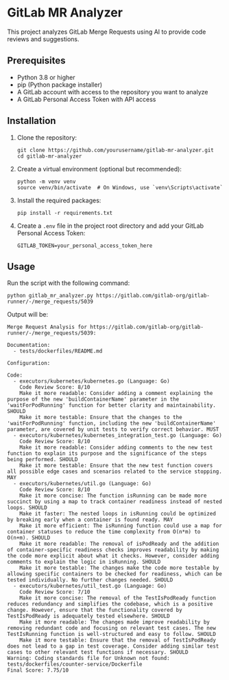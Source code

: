 # GitLab MR Analyzer

This project analyzes GitLab Merge Requests using AI to provide code reviews and suggestions.

## Prerequisites

- Python 3.8 or higher
- pip (Python package installer)
- A GitLab account with access to the repository you want to analyze
- A GitLab Personal Access Token with API access

## Installation

1. Clone the repository:
   ```
   git clone https://github.com/yourusername/gitlab-mr-analyzer.git
   cd gitlab-mr-analyzer
   ```

2. Create a virtual environment (optional but recommended):
   ```
   python -m venv venv
   source venv/bin/activate  # On Windows, use `venv\Scripts\activate`
   ```

3. Install the required packages:
   ```
   pip install -r requirements.txt
   ```

4. Create a `.env` file in the project root directory and add your GitLab Personal Access Token:
   ```
   GITLAB_TOKEN=your_personal_access_token_here
   ```

## Usage

Run the script with the following command:
```
python gitlab_mr_analyzer.py https://gitlab.com/gitlab-org/gitlab-runner/-/merge_requests/5039
```

Output will be:
```
Merge Request Analysis for https://gitlab.com/gitlab-org/gitlab-runner/-/merge_requests/5039:

Documentation:
  - tests/dockerfiles/README.md

Configuration:

Code:
  - executors/kubernetes/kubernetes.go (Language: Go)
    Code Review Score: 8/10
    Make it more readable: Consider adding a comment explaining the purpose of the new 'buildContainerName' parameter in the 'waitForPodRunning' function for better clarity and maintainability. SHOULD
    Make it more testable: Ensure that the changes to the 'waitForPodRunning' function, including the new 'buildContainerName' parameter, are covered by unit tests to verify correct behavior. MUST
  - executors/kubernetes/kubernetes_integration_test.go (Language: Go)
    Code Review Score: 8/10
    Make it more readable: Consider adding comments to the new test function to explain its purpose and the significance of the steps being performed. SHOULD
    Make it more testable: Ensure that the new test function covers all possible edge cases and scenarios related to the service stopping. MAY
  - executors/kubernetes/util.go (Language: Go)
    Code Review Score: 8/10
    Make it more concise: The function isRunning can be made more succinct by using a map to track container readiness instead of nested loops. SHOULD
    Make it faster: The nested loops in isRunning could be optimized by breaking early when a container is found ready. MAY
    Make it more efficient: The isRunning function could use a map for container statuses to reduce the time complexity from O(n*m) to O(n+m). SHOULD
    Make it more readable: The removal of isPodReady and the addition of container-specific readiness checks improves readability by making the code more explicit about what it checks. However, consider adding comments to explain the logic in isRunning. SHOULD
    Make it more testable: The changes make the code more testable by allowing specific containers to be checked for readiness, which can be tested individually. No further changes needed. SHOULD
  - executors/kubernetes/util_test.go (Language: Go)
    Code Review Score: 7/10
    Make it more concise: The removal of the TestIsPodReady function reduces redundancy and simplifies the codebase, which is a positive change. However, ensure that the functionality covered by TestIsPodReady is adequately tested elsewhere. SHOULD
    Make it more readable: The changes made improve readability by removing redundant code and focusing on relevant test cases. The new TestIsRunning function is well-structured and easy to follow. SHOULD
    Make it more testable: Ensure that the removal of TestIsPodReady does not lead to a gap in test coverage. Consider adding similar test cases to other relevant test functions if necessary. SHOULD
Warning: Coding standards file for Unknown not found: tests/dockerfiles/counter-service/Dockerfile
Final Score: 7.75/10
```
